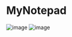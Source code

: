 # MyNotepad

![image](https://user-images.githubusercontent.com/77667944/185760052-af26f21d-a132-4fa8-a58a-ed9588e1e706.png)
![image](https://user-images.githubusercontent.com/77667944/184985171-4f8d7310-2da0-432b-af2d-a907115aa674.png)
